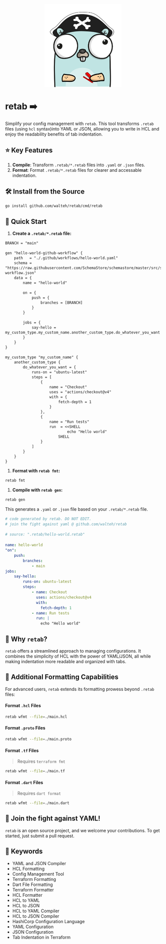 
<p align="center">
<img src="./img/gopher.png" width="250" >
</p>

# retab ➡️

Simplify your config management with `retab`. This tool transforms `.retab` files  (using `hcl` syntax)into YAML or JSON, allowing you to write in HCL and enjoy the readability benefits of tab indentation.

## ⭐️ Key Features

1. **Compile**: Transform `.retab/*.retab` files into `.yaml` or `.json` files.
1. **Format**: Format `.retab/*.retab` files for clearer and accessable indentation.

<!-- - **Programatic Configuration**: Write configuration in `.retab/*.retab` files (using `hcl` syntax) and compile files into `.yaml` or `.json`.
- **Enhanced Readability**: Format `.retab/*.retab` files for clearer and accessable indentation. -->

## 🛠️ Install from the Source

```bash
go install github.com/walteh/retab/cmd/retab
```

## 🚀 Quick Start

1. **Create a `.retab/*.retab` file:**

```hcl
BRANCH = "main"

gen "hello-world-github-workflow" {
	path   = "./.github/workflows/hello-world.yaml"
	schema = "https://raw.githubusercontent.com/SchemaStore/schemastore/master/src/schemas/json/github-workflow.json"
	data = {
		name = "hello-world"

		on = {
			push = {
				branches = [BRANCH]
			}
		}

		jobs = {
			say-hello = my_custom_type.my_custom_name.another_custom_type.do_whatever_you_want
		}
	}
}

my_custom_type "my_custom_name" {
	another_custom_type {
		do_whatever_you_want = {
			runs-on = "ubuntu-latest"
			steps = [
				{
					name = "Checkout"
					uses = "actions/checkout@v4"
					with = {
						fetch-depth = 1
					}
				},
				{
					name = "Run tests"
					run  = <<SHELL
							echo "Hello world"
						SHELL
				}
			]
		}
	}
}
```

1. **Format with `retab fmt`:**

 ```bash
retab fmt
 ```

1. **Compile with `retab gen`:**

 ```bash
retab gen
 ```

This generates a `.yaml` or `.json` file based on your `.retab/*.retab` file.

```yaml
# code generated by retab. DO NOT EDIT.
# join the fight against yaml @ github.com/walteh/retab

# source: ".retab/hello-world.retab"

name: hello-world
"on":
    push:
        branches:
            - main
jobs:
    say-hello:
        runs-on: ubuntu-latest
        steps:
            - name: Checkout
              uses: actions/checkout@v4
              with:
                fetch-depth: 1
            - name: Run tests
              run: |
                echo "Hello world"
```


## 🤨 Why `retab`?

`retab` offers a streamlined approach to managing configurations. It combines the simplicity of HCL with the power of YAML/JSON, all while making indentation more readable and organized with tabs.


## 🤯 Additional Formatting Capabilities

For advanced users, `retab` extends its formatting prowess beyond `.retab` files:

#### Format `.hcl` Files

```bash
retab wfmt --file=./main.hcl
```

#### Format `.proto` Files

```bash
retab wfmt --file=./main.proto
```

#### Format `.tf` Files

> Requires `terraform fmt`

```bash
retab wfmt --file=./main.tf
```

#### Format `.dart` Files

> Requires `dart format`

```bash
retab wfmt --file=./main.dart
```

## 🥊 Join the fight against YAML!

`retab` is an open source project, and we welcome your contributions. To get started, just submit a pull request.

## 🛜 Keywords

- YAML and JSON Compiler
- HCL Formatting
- Config Management Tool
- Terraform Formatting
- Dart File Formatting
- Terraform Formatter
- HCL Formatter
- HCL to YAML
- HCL to JSON
- HCL to YAML Compiler
- HCL to JSON Compiler
- HashiCorp Configuration Language
- YAML Configuration
- JSON Configuration
- Tab Indentation in Terraform
